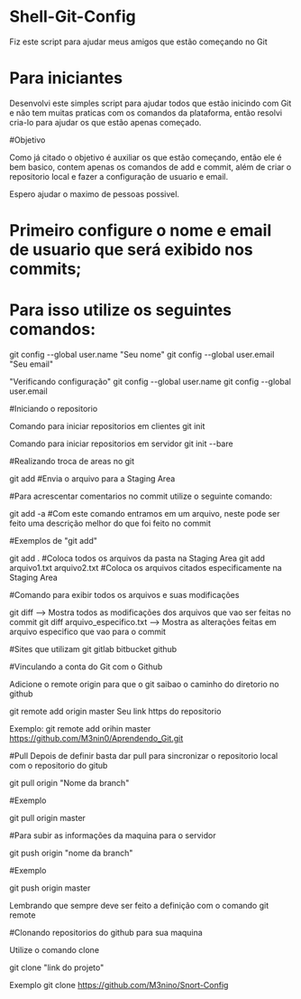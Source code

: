 # Shell-Git-Config
Fiz este script para ajudar meus amigos que estão começando no Git
# Para iniciantes

Desenvolvi este simples script para ajudar todos que estão inicindo com Git e não tem muitas praticas com os comandos da plataforma,
então resolvi cria-lo para ajudar os que estão apenas começado.

#Objetivo

Como já citado o objetivo é auxiliar os que estão começando, então ele é bem basico, contem apenas os comandos de add e commit, além de criar
o repositorio local e fazer a configuração de usuario e email.

Espero ajudar o maximo de pessoas possivel.


# Primeiro configure o nome e email de usuario que será exibido nos commits;
# Para isso utilize os seguintes comandos:


git config --global user.name "Seu nome"
git config --global user.email "Seu email"

"Verificando configuração"
git config --global user.name
git config --global user.email

#Iniciando o repositorio

Comando para iniciar repositorios em clientes
git init

Comando para iniciar repositorios em servidor
git init --bare

#Realizando troca de areas no git

git add #Envia o arquivo para a Staging Area

#Para acrescentar comentarios no commit utilize o seguinte comando:

git add -a #Com este comando entramos em um arquivo, neste pode ser feito uma descrição melhor do que foi feito no commit


#Exemplos de "git add"

git add .  #Coloca todos os arquivos da pasta na Staging Area 
git add arquivo1.txt arquivo2.txt  #Coloca os arquivos citados especificamente na Staging Area

#Comando para exibir todos os arquivos e suas modificações

git diff --> Mostra todos as modificações dos arquivos que vao ser feitas no commit
git diff arquivo_especifico.txt --> Mostra as alterações feitas em arquivo especifico que vao para o commit


#Sites que utilizam git
gitlab
bitbucket
github

#Vinculando a conta do Git com o Github

Adicione o remote origin para que o git saibao o caminho do diretorio no github

git remote add origin master Seu link https do repositorio

Exemplo: git remote add orihin master https://github.com/M3nin0/Aprendendo_Git.git

#Pull
Depois de definir basta dar pull para sincronizar o repositorio local com o repositorio do gitub

git pull origin "Nome da branch"

#Exemplo

git pull origin master


#Para subir as informações da maquina para o servidor 

git push origin "nome da branch"

#Exemplo

git push origin master

Lembrando que sempre deve ser feito a definição com o comando git remote

#Clonando repositorios do github para sua maquina

Utilize o comando clone

git clone "link do projeto"

Exemplo git clone https://github.com/M3nino/Snort-Config

